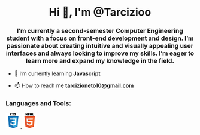<h1 align="center">Hi 👋, I'm @Tarcizioo</h1>
<h3 align="center">I’m currently a second-semester Computer Engineering student with a focus on front-end development and design. I’m passionate about creating intuitive and visually appealing user interfaces and always looking to improve my skills. I’m eager to learn more and expand my knowledge in the field.</h3>

- 🌱 I’m currently learning **Javascript**

- 📫 How to reach me **tarcizioneto10@gmail.com**

<h3 align="left">Languages and Tools:</h3>
<p align="left"> <a href="https://www.w3schools.com/css/" target="_blank" rel="noreferrer"> <img src="https://raw.githubusercontent.com/devicons/devicon/master/icons/css3/css3-original-wordmark.svg" alt="css3" width="40" height="40"/> </a> <a href="https://www.w3.org/html/" target="_blank" rel="noreferrer"> <img src="https://raw.githubusercontent.com/devicons/devicon/master/icons/html5/html5-original-wordmark.svg" alt="html5" width="40" height="40"/> </a> </p>
